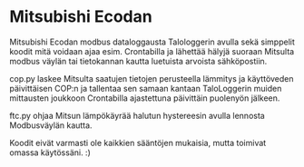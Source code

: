 # Mitsubishi Ecodan

Mitsubishi Ecodan modbus dataloggausta Talologgerin avulla sekä simppelit koodit mitä voidaan ajaa esim. Crontabilla ja lähettää hälyjä suoraan Mitsulta modbus väylän tai tietokannan kautta luetuista arvoista sähköpostiin.

cop.py laskee Mitsulta saatujen tietojen perusteella lämmitys ja käyttöveden päivittäisen COP:n ja tallentaa sen samaan kantaan TaloLoggerin muiden mittausten joukkoon Crontabilla ajastettuna päivittäin puolenyön jälkeen.

ftc.py ohjaa Mitsun lämpökäyrää halutun hystereesin avulla lennosta Modbusväylän kautta.

Koodit eivät varmasti ole kaikkien sääntöjen mukaisia, mutta toimivat omassa käytössäni. :)
